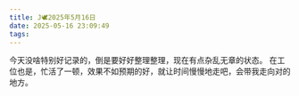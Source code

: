 ```yaml
---
title: J🕊️2025年5月16日
date: 2025-05-16 23:09:49
tags:
---
```

今天没啥特别好记录的，倒是要好好整理整理，现在有点杂乱无章的状态。
在工位也是，忙活了一顿，效果不如预期的好，就让时间慢慢地走吧，会带我走向对的地方。